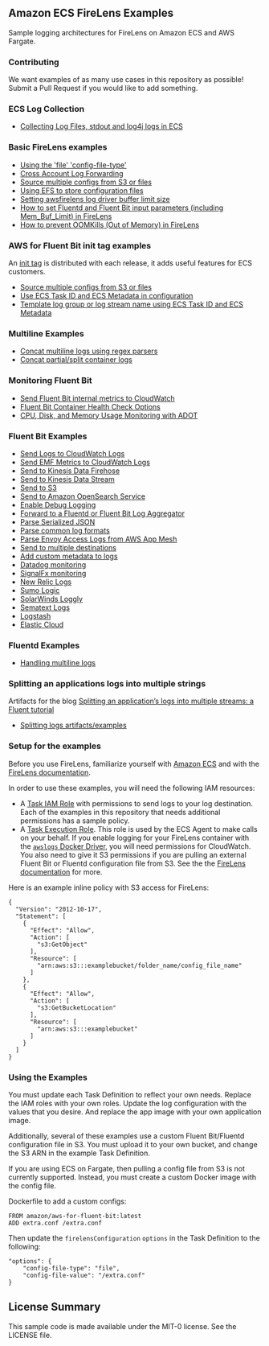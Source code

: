 ## Amazon ECS FireLens Examples

Sample logging architectures for FireLens on Amazon ECS and AWS Fargate.

### Contributing

We want examples of as many use cases in this repository as possible! Submit a Pull Request if you would like to add something.

### ECS Log Collection
* [Collecting Log Files, stdout and log4j logs in ECS](examples/fluent-bit/ecs-log-collection)

### Basic FireLens examples
* [Using the 'file' 'config-file-type'](examples/fluent-bit/config-file-type-file)
* [Cross Account Log Forwarding](examples/fluent-bit/cross-account)
* [Source multiple configs from S3 or files](examples/fluent-bit/multi-config-support)
* [Using EFS to store configuration files](examples/fluent-bit/efs)
* [Setting awsfirelens log driver buffer limit size](examples/fluent-bit/log-driver-buffer-limit)
* [How to set Fluentd and Fluent Bit input parameters (including Mem_Buf_Limit) in FireLens](https://aws.amazon.com/blogs/containers/how-to-set-fluentd-and-fluent-bit-input-parameters-in-firelens/)
* [How to prevent OOMKills (Out of Memory) in FireLens](examples/fluent-bit/oomkill-prevention)

### AWS for Fluent Bit init tag examples
An [init tag](https://github.com/aws/aws-for-fluent-bit#using-the-init-tag) is distributed with each release, it adds useful features for ECS customers. 

* [Source multiple configs from S3 or files](examples/fluent-bit/multi-config-support)
* [Use ECS Task ID and ECS Metadata in configuration](examples/fluent-bit/init-metadata)
* [Template log group or log stream name using ECS Task ID and ECS Metadata](examples/fluent-bit/init-metadata)

### Multiline Examples
* [Concat multiline logs using regex parsers](examples/fluent-bit/filter-multiline)
* [Concat partial/split container logs](examples/fluent-bit/filter-multiline-partial-message-mode)

### Monitoring Fluent Bit
* [Send Fluent Bit internal metrics to CloudWatch](examples/fluent-bit/send-fb-internal-metrics-to-cw)
* [Fluent Bit Container Health Check Options](examples/fluent-bit/health-check)
* [CPU, Disk, and Memory Usage Monitoring with ADOT](examples/fluent-bit/adot-resource-monitoring/)

### Fluent Bit Examples

* [Send Logs to CloudWatch Logs](examples/fluent-bit/cloudwatchlogs)
* [Send EMF Metrics to CloudWatch Logs](examples/fluent-bit/cloudwatchlogs-emf)
* [Send to Kinesis Data Firehose](examples/fluent-bit/kinesis-firehose)
* [Send to Kinesis Data Stream](examples/fluent-bit/kinesis-stream)
* [Send to S3](examples/fluent-bit/s3)
* [Send to Amazon OpenSearch Service](examples/fluent-bit/amazon-opensearch)
* [Enable Debug Logging](examples/fluent-bit/enable-debug-logging)
* [Forward to a Fluentd or Fluent Bit Log Aggregator](examples/fluent-bit/forward-to-aggregator)
* [Parse Serialized JSON](examples/fluent-bit/parse-json)
* [Parse common log formats](examples/fluent-bit/parse-common-log-formats)
* [Parse Envoy Access Logs from AWS App Mesh](examples/fluent-bit/parse-envoy-app-mesh)
* [Send to multiple destinations](examples/fluent-bit/send-to-multiple-destinations)
* [Add custom metadata to logs](examples/fluent-bit/add-keys)
* [Datadog monitoring](examples/fluent-bit/datadog)
* [SignalFx monitoring](examples/fluent-bit/signalfx)
* [New Relic Logs](examples/fluent-bit/newrelic)
* [Sumo Logic](examples/fluent-bit/sumologic)
* [SolarWinds Loggly](examples/fluent-bit/solarwinds-loggly)
* [Sematext Logs](examples/fluent-bit/sematext)
* [Logstash](examples/fluent-bit/logstash)
* [Elastic Cloud](examples/fluent-bit/elastic-cloud)

### Fluentd Examples

* [Handling multiline logs](examples/fluentd/multiline-logs)

### Splitting an applications logs into multiple strings

Artifacts for the blog [Splitting an application’s logs into multiple streams: a Fluent tutorial](https://aws.amazon.com/blogs/opensource/splitting-application-logs-multiple-streams-fluent/)

* [Splitting logs artifacts/examples](examples/splitting-log-streams)

### Setup for the examples

Before you use FireLens, familiarize yourself with [Amazon ECS](https://docs.aws.amazon.com/AmazonECS/latest/developerguide/ECS_GetStarted_EC2.html) and with the [FireLens documentation](https://docs.aws.amazon.com/AmazonECS/latest/developerguide/using_firelens.html).

In order to use these examples, you will need the following IAM resources:
* A [Task IAM Role](https://docs.aws.amazon.com/AmazonECS/latest/developerguide/task-iam-roles.html) with permissions to send logs to your log destination. Each of the examples in this repository that needs additional permissions has a sample policy.
* A [Task Execution Role](https://docs.aws.amazon.com/AmazonECS/latest/developerguide/task_execution_IAM_role.html). This role is used by the ECS Agent to make calls on your behalf. If you enable logging for your FireLens container with the [`awslogs` Docker Driver](https://docs.aws.amazon.com/AmazonECS/latest/developerguide/using_awslogs.html), you will need permissions for CloudWatch. You also need to give it S3 permissions if you are pulling an external Fluent Bit or Fluentd configuration file from S3. See the the [FireLens documentation](https://docs.aws.amazon.com/AmazonECS/latest/developerguide/using_firelens.html) for more.

Here is an example inline policy with S3 access for FireLens:

```
{
  "Version": "2012-10-17",
  "Statement": [
    {
      "Effect": "Allow",
      "Action": [
        "s3:GetObject"
      ],
      "Resource": [
        "arn:aws:s3:::examplebucket/folder_name/config_file_name"
      ]
    },
    {
      "Effect": "Allow",
      "Action": [
        "s3:GetBucketLocation"
      ],
      "Resource": [
        "arn:aws:s3:::examplebucket"
      ]
    }
  ]
}
```

### Using the Examples

You must update each Task Definition to reflect your own needs. Replace the IAM roles with your own roles. Update the log configuration with the values that you desire. And replace the app image with your own application image.

Additionally, several of these examples use a custom Fluent Bit/Fluentd configuration file in S3. You must upload it to your own bucket, and change the S3 ARN in the example Task Definition.

If you are using ECS on Fargate, then pulling a config file from S3 is not currently supported. Instead, you must create a custom Docker image with the config file.

Dockerfile to add a custom configs:
```
FROM amazon/aws-for-fluent-bit:latest
ADD extra.conf /extra.conf
```

Then update the `firelensConfiguration` `options` in the Task Definition to the following:
```
"options": {
    "config-file-type": "file",
    "config-file-value": "/extra.conf"
}
```

## License Summary

This sample code is made available under the MIT-0 license. See the LICENSE file.
